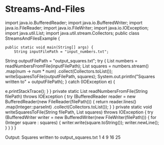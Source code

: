 # Streams-And-Files
import java.io.BufferedReader;
import java.io.BufferedWriter;
import java.io.FileReader;
import java.io.FileWriter;
import java.io.IOException;
import java.util.List;
import java.util.stream.Collectors;
public class StreamsAndFilesExample {

    public static void main(String[] args) {
        String inputFilePath = "input_numbers.txt";
String outputFilePath = "output_squares.txt";
try {
List<Integer> numbers = readNumbersFromFile(inputFilePath);
List<Integer> squares = numbers.stream()
.map(num -> num * num)
.collect(Collectors.toList());
writeSquaresToFile(outputFilePath, squares);
System.out.println("Squares written to" + outputFilePath);
} catch (IOException e) {

e.printStackTrace();
}
}
private static List<Integer> readNumbersFromFile(String filePath) throws
IOException {
try (BufferedReader reader = new BufferedReader(new FileReader(filePath))) {
return reader.lines()
.map(Integer::parseInt)
.collect(Collectors.toList());
}
}
private static void writeSquaresToFile(String filePath, List<Integer> squares) throws
IOException {
try (BufferedWriter writer = new BufferedWriter(new FileWriter(filePath))) {
for (Integer square : squares) {
writer.write(square.toString());
writer.newLine();
}
}
}
}

Output:
Squares written to output_squares.txt
1
4
9
16
25
